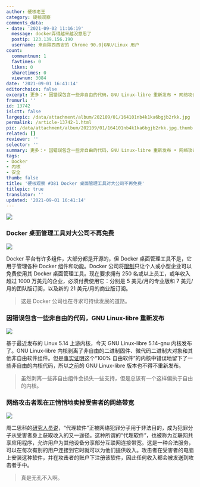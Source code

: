 ```yaml
---
author: 硬核老王
category: 硬核观察
comments_data:
- date: '2021-09-02 11:16:19'
  message: docker弄得越来越没意思了
  postip: 123.139.156.190
  username: 来自陕西西安的 Chrome 90.0|GNU/Linux 用户
count:
  commentnum: 1
  favtimes: 0
  likes: 0
  sharetimes: 0
  viewnum: 3084
date: '2021-09-01 16:41:14'
editorchoice: false
excerpt: 更多：• 因错误包含一些非自由的代码，GNU Linux-libre 重新发布 • 网络攻击者现在正悄悄地卖掉受害者的网络带宽
fromurl: ''
id: 13742
islctt: false
largepic: /data/attachment/album/202109/01/164101nb4k1ka6bgjb2rkk.jpg
permalink: /article-13742-1.html
pic: /data/attachment/album/202109/01/164101nb4k1ka6bgjb2rkk.jpg.thumb.jpg
related: []
reviewer: ''
selector: ''
summary: 更多：• 因错误包含一些非自由的代码，GNU Linux-libre 重新发布 • 网络攻击者现在正悄悄地卖掉受害者的网络带宽
tags:
- Docker
- 内核
- 安全
thumb: false
title: '硬核观察 #381 Docker 桌面管理工具对大公司不再免费'
titlepic: true
translator: ''
updated: '2021-09-01 16:41:14'
---
```


![](/data/attachment/album/202109/01/164101nb4k1ka6bgjb2rkk.jpg)


### Docker 桌面管理工具对大公司不再免费


![](/data/attachment/album/202109/01/163848x47phcz0nh7pvp0h.jpg)


Docker 平台有许多组件，大部分都是开源的，但 Docker 桌面管理工具不是，它用于管理各种 Docker 组件和功能。Docker 公司将[限制](https://www.theregister.com/2021/08/31/docker_desktop_no_longer_free/)只让个人或小型企业可以免费使用其 Docker 桌面管理工具。现在要求拥有 250 名或以上员工，或年收入超过 1000 万美元的企业，必须付费使用它：分别是 5 美元/月的专业版和 7 美元/月的团队版订阅，以及新的 21 美元/月的商业版订阅。



> 
> 这是 Docker 公司也在寻求可持续发展的道路。
> 
> 
> 


### 因错误包含一些非自由的代码，GNU Linux-libre 重新发布


![](/data/attachment/album/202109/01/164023za20q30qfw7jq14w.jpg)


基于最近发布的 Linux 5.14 上游内核，今天 GNU Linux-libre 5.14-gnu 内核发布了。GNU Linux-libre 内核剥离了非自由的二进制固件、微代码二进制大对象和其他非自由软件组件。但是[事实证明](https://www.phoronix.com/scan.php?page=news_item&px=GNU-Linux-Libre-5.14)这个“100% 自由软件”的内核中错误地留下了一些非自由的内核代码，所以之前的 GNU Linux-libre 版本也不得不重新发布。



> 
> 虽然剥离一些非自由组件会损失一些支持，但是总该有一个这样偏执于自由的内核。
> 
> 
> 


### 网络攻击者现在正悄悄地卖掉受害者的网络带宽


![](/data/attachment/album/202109/01/163927v11hz4u9sisubb9q.jpg)


周二思科的[研究人员说](https://www.zdnet.com/article/cyberattackers-are-now-quietly-selling-off-their-victims-internet-bandwidth/)，“代理软件”正被网络犯罪分子用于非法目的，成为犯罪分子从受害者身上获取收入的又一途径。这种所谓的“代理软件”，也被称为互联网共享应用程序，允许用户为其他设备分享部分互联网连接带宽。这是一种合法服务，可以在每次有别的用户连接到它时就可以为他们提供收入。攻击者在受害者的电脑上安装这种软件，并在攻击者的账户下注册该软件，因此任何收入都会被发送到攻击者手中。



> 
> 真是无孔不入啊。
> 
> 
>